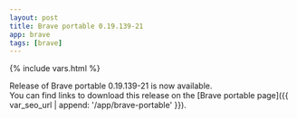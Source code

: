 ```yaml
---
layout: post
title: Brave portable 0.19.139-21
app: brave
tags: [brave]
---
```

{% include vars.html %}

Release of Brave portable 0.19.139-21 is now available.<br />
You can find links to download this release on the [Brave portable page]({{ var_seo_url | append: '/app/brave-portable' }}).
